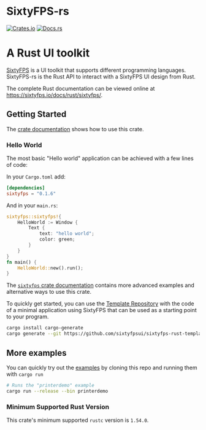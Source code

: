# SixtyFPS-rs

[![Crates.io](https://img.shields.io/crates/v/sixtyfps)](https://crates.io/crates/sixtyfps)
[![Docs.rs](https://docs.rs/sixtyfps/badge.svg)](https://docs.rs/sixtyfps)

# A Rust UI toolkit

[SixtyFPS](https://sixtyfps.io/) is a UI toolkit that supports different programming languages.
SixtyFPS-rs is the Rust API to interact with a SixtyFPS UI design from Rust.

The complete Rust documentation can be viewed online at https://sixtyfps.io/docs/rust/sixtyfps/.

## Getting Started

The [crate documentation](https://sixtyfps.io/docs/rust/sixtyfps/) shows how to use this crate.

### Hello World

The most basic "Hello world" application can be achieved with a few lines of code:

In your `Cargo.toml` add:

```toml
[dependencies]
sixtyfps = "0.1.6"
```

And in your `main.rs`:

```rust
sixtyfps::sixtyfps!{
    HelloWorld := Window {
        Text {
            text: "hello world";
            color: green;
        }
    }
}
fn main() {
    HelloWorld::new().run();
}
```

The [`sixtyfps` crate documentation](https://sixtyfps.io/docs/rust/sixtyfps/)
contains more advanced examples and alternative ways to use this crate.

To quickly get started, you can use the [Template Repository](https://github.com/sixtyfpsui/sixtyfps-rust-template) with
the code of a minimal application using SixtyFPS that can be used as a starting point to your program.

```bash
cargo install cargo-generate
cargo generate --git https://github.com/sixtyfpsui/sixtyfps-rust-template
```

## More examples

You can quickly try out the [examples](/examples) by cloning this repo and running them with `cargo run`

```sh
# Runs the "printerdemo" example
cargo run --release --bin printerdemo
```

### Minimum Supported Rust Version

 This crate's minimum supported `rustc` version is `1.54.0`.
